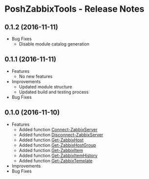 # PoshZabbixTools - Release Notes

## 0.1.2 (2016-11-11)
  * Bug Fixes
    * Disable module catalog generation

## 0.1.1 (2016-11-11)
  * Features
    * No new features
  * Improvements
    * Updated module structure
    * Updated build and testing process
  * Bug Fixes

## 0.1.0 (2016-11-10)
  * Features
    * Added function [Connect-ZabbixServer](docs\commands\Connect-ZabbixServer.md)
    * Added function [Disconnect-ZabbixServer](docs\commands\Disconnect-ZabbixServer.md)
    * Added function [Get-ZabbixHost](docs\commands\Get-ZabbixHost.md)
    * Added function [Get-ZabbixHostGroup](docs\commands\Get-ZabbixHostGroup.md)
    * Added function [Get-ZabbixItem](docs\commands\Get-ZabbixItem.md)
    * Added function [Get-ZabbixItemHistory](docs\commands\Get-ZabbixItemHistory.md)
    * Added function [Get-ZabbixTemplate](docs\commands\Get-ZabbixTemplate.md)
  * Improvements
  * Bug Fixes
